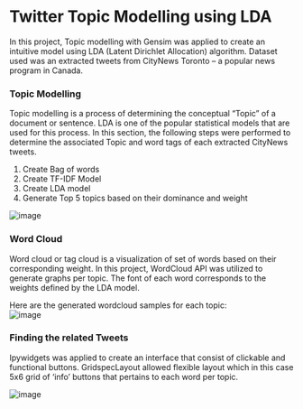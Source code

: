 # Twitter Topic Modelling using LDA

In this project, Topic modelling with Gensim was applied to create an intuitive model using LDA (Latent Dirichlet Allocation) algorithm. Dataset used was an extracted tweets from CityNews Toronto – a popular news program in Canada.

### Topic Modelling
Topic modelling is a process of determining the conceptual “Topic” of a document or sentence. LDA is one of the popular statistical models that are used for this process. In this section, the following steps were performed to determine the associated Topic and word tags of each extracted CityNews tweets.
1. Create Bag of words<br>
2. Create TF-IDF Model <br>
3. Create LDA model <br>
4. Generate Top 5 topics based on their dominance and weight <br>

![image](https://user-images.githubusercontent.com/22542662/129275943-93791d08-12df-44d9-8b63-09c7a38ea3a1.png)


### Word Cloud
Word cloud or tag cloud is a visualization of set of words based on their corresponding weight. In this project, WordCloud API was utilized to generate graphs per topic. The font of each word corresponds to the weights defined by the LDA model. <br>

Here are the generated wordcloud samples for each topic:<br>
![image](https://user-images.githubusercontent.com/22542662/129276161-acf32420-77b2-44ca-b3c2-975a8a4049f5.png)


### Finding the related Tweets
Ipywidgets was applied to create an interface that consist of clickable and functional buttons. GridspecLayout allowed flexible layout which in this case 5x6 grid of ‘info’
buttons that pertains to each word per topic.

![image](https://user-images.githubusercontent.com/22542662/129276270-848c4e71-18ad-45c6-90ac-c648dc352b83.png)





